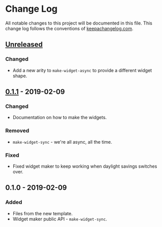 # Change Log
All notable changes to this project will be documented in this file. This change log follows the conventions of [keepachangelog.com](http://keepachangelog.com/).

## [Unreleased]
### Changed
- Add a new arity to `make-widget-async` to provide a different widget shape.

## [0.1.1] - 2019-02-09
### Changed
- Documentation on how to make the widgets.

### Removed
- `make-widget-sync` - we're all async, all the time.

### Fixed
- Fixed widget maker to keep working when daylight savings switches over.

## 0.1.0 - 2019-02-09
### Added
- Files from the new template.
- Widget maker public API - `make-widget-sync`.

[Unreleased]: https://github.com/your-name/hn-dead-links/compare/0.1.1...HEAD
[0.1.1]: https://github.com/your-name/hn-dead-links/compare/0.1.0...0.1.1

